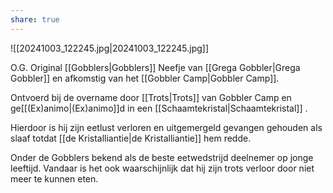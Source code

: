 ```yaml
---
share: true
---
```

![[20241003_122245.jpg|20241003_122245.jpg]]

O.G. Original [[Gobblers|Gobblers]] Neefje van [[Grega Gobbler|Grega Gobbler]] en afkomstig van het [[Gobbler Camp|Gobbler Camp]]. 

Ontvoerd bij de overname door [[Trots|Trots]] van Gobbler Camp en ge[[(Ex)animo|(Ex)animo]]d in een [[Schaamtekristal|Schaamtekristal]] .

Hierdoor is hij zijn eetlust verloren en uitgemergeld gevangen gehouden als slaaf totdat [[de Kristalliantie|de Kristalliantie]] hem redde.

Onder de Gobblers bekend als de beste eetwedstrijd deelnemer op jonge leeftijd. Vandaar is het ook waarschijnlijk dat hij zijn trots verloor door niet meer te kunnen eten.
